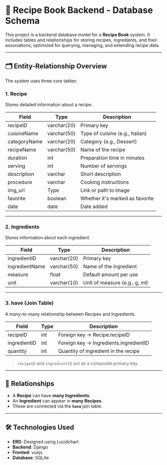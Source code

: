 # 🍲 Recipe Book Backend - Database Schema

This project is a backend database model for a **Recipe Book** system. It includes tables and relationships for storing recipes, ingredients, and their associations, optimized for querying, managing, and extending recipe data.

---

## 🗂️ Entity-Relationship Overview

The system uses three core tables:

### 1. **Recipe**
Stores detailed information about a recipe.

| Field         | Type        | Description                    |
|---------------|-------------|--------------------------------|
| recipeID      | varchar(20) | Primary key                    |
| cuisineName   | varchar(50) | Type of cuisine (e.g., Italian)|
| categoryName  | varchar(20) | Category (e.g., Dessert)       |
| recipeName    | varchar(50) | Name of the recipe             |
| duration      | int         | Preparation time in minutes    |
| serving       | int         | Number of servings             |
| description   | varchar     | Short description              |
| procedure     | varchar     | Cooking instructions           |
| img_url       | Type        | Link or path to image          |
| favorite      | boolean     | Whether it's marked as favorite|
| date          | date        | Date added                     |

---

### 2. **Ingredients**
Stores information about each ingredient.

| Field           | Type         | Description                 |
|------------------|--------------|-----------------------------|
| ingredientID     | varchar(20)  | Primary key                 |
| ingredientName   | varchar(50)  | Name of the ingredient      |
| measure          | float        | Default amount per use      |
| unit             | varchar(10)  | Unit of measure (e.g., g, ml)|

---

### 3. **have** (Join Table)
A many-to-many relationship between Recipes and Ingredients.

| Field         | Type   | Description                          |
|---------------|--------|--------------------------------------|
| recipeID      | int    | Foreign key → Recipe.recipeID        |
| ingredientID  | int    | Foreign key → Ingredients.ingredientID |
| quantity      | int    | Quantity of ingredient in the recipe |

> `recipeID` and `ingredientID` act as a composite primary key.

---

## 🔗 Relationships

- A **Recipe** can have **many Ingredients**.
- An **Ingredient** can appear in **many Recipes**.
- These are connected via the **`have`** join table.

---

## 🛠️ Technologies Used

- **ERD**: Designed using Lucidchart
- **Backend**: Django
- **Fronted**: vuejs
- **Database**: SQLite
